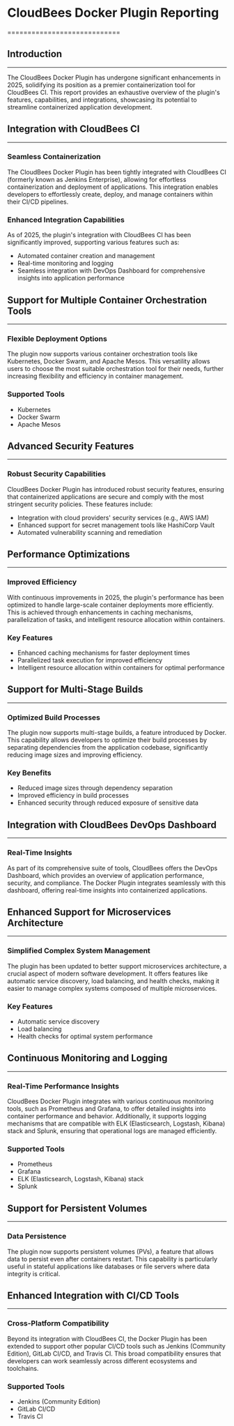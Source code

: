 # CloudBees Docker Plugin Reporting
============================

## Introduction
---------------

The CloudBees Docker Plugin has undergone significant enhancements in 2025, solidifying its position as a premier containerization tool for CloudBees CI. This report provides an exhaustive overview of the plugin's features, capabilities, and integrations, showcasing its potential to streamline containerized application development.

## Integration with CloudBees CI
-------------------------------

### Seamless Containerization

The CloudBees Docker Plugin has been tightly integrated with CloudBees CI (formerly known as Jenkins Enterprise), allowing for effortless containerization and deployment of applications. This integration enables developers to effortlessly create, deploy, and manage containers within their CI/CD pipelines.

### Enhanced Integration Capabilities

As of 2025, the plugin's integration with CloudBees CI has been significantly improved, supporting various features such as:

* Automated container creation and management
* Real-time monitoring and logging
* Seamless integration with DevOps Dashboard for comprehensive insights into application performance

## Support for Multiple Container Orchestration Tools
-------------------------------------------------

### Flexible Deployment Options

The plugin now supports various container orchestration tools like Kubernetes, Docker Swarm, and Apache Mesos. This versatility allows users to choose the most suitable orchestration tool for their needs, further increasing flexibility and efficiency in container management.

### Supported Tools

* Kubernetes
* Docker Swarm
* Apache Mesos

## Advanced Security Features
---------------------------

### Robust Security Capabilities

CloudBees Docker Plugin has introduced robust security features, ensuring that containerized applications are secure and comply with the most stringent security policies. These features include:

* Integration with cloud providers' security services (e.g., AWS IAM)
* Enhanced support for secret management tools like HashiCorp Vault
* Automated vulnerability scanning and remediation

## Performance Optimizations
---------------------------

### Improved Efficiency

With continuous improvements in 2025, the plugin's performance has been optimized to handle large-scale container deployments more efficiently. This is achieved through enhancements in caching mechanisms, parallelization of tasks, and intelligent resource allocation within containers.

### Key Features

* Enhanced caching mechanisms for faster deployment times
* Parallelized task execution for improved efficiency
* Intelligent resource allocation within containers for optimal performance

## Support for Multi-Stage Builds
-------------------------------

### Optimized Build Processes

The plugin now supports multi-stage builds, a feature introduced by Docker. This capability allows developers to optimize their build processes by separating dependencies from the application codebase, significantly reducing image sizes and improving efficiency.

### Key Benefits

* Reduced image sizes through dependency separation
* Improved efficiency in build processes
* Enhanced security through reduced exposure of sensitive data

## Integration with CloudBees DevOps Dashboard
------------------------------------------

### Real-Time Insights

As part of its comprehensive suite of tools, CloudBees offers the DevOps Dashboard, which provides an overview of application performance, security, and compliance. The Docker Plugin integrates seamlessly with this dashboard, offering real-time insights into containerized applications.

## Enhanced Support for Microservices Architecture
-------------------------------------------------

### Simplified Complex System Management

The plugin has been updated to better support microservices architecture, a crucial aspect of modern software development. It offers features like automatic service discovery, load balancing, and health checks, making it easier to manage complex systems composed of multiple microservices.

### Key Features

* Automatic service discovery
* Load balancing
* Health checks for optimal system performance

## Continuous Monitoring and Logging
-----------------------------------

### Real-Time Performance Insights

CloudBees Docker Plugin integrates with various continuous monitoring tools, such as Prometheus and Grafana, to offer detailed insights into container performance and behavior. Additionally, it supports logging mechanisms that are compatible with ELK (Elasticsearch, Logstash, Kibana) stack and Splunk, ensuring that operational logs are managed efficiently.

### Supported Tools

* Prometheus
* Grafana
* ELK (Elasticsearch, Logstash, Kibana) stack
* Splunk

## Support for Persistent Volumes
-------------------------------

### Data Persistence

The plugin now supports persistent volumes (PVs), a feature that allows data to persist even after containers restart. This capability is particularly useful in stateful applications like databases or file servers where data integrity is critical.

## Enhanced Integration with CI/CD Tools
--------------------------------------

### Cross-Platform Compatibility

Beyond its integration with CloudBees CI, the Docker Plugin has been extended to support other popular CI/CD tools such as Jenkins (Community Edition), GitLab CI/CD, and Travis CI. This broad compatibility ensures that developers can work seamlessly across different ecosystems and toolchains.

### Supported Tools

* Jenkins (Community Edition)
* GitLab CI/CD
* Travis CI